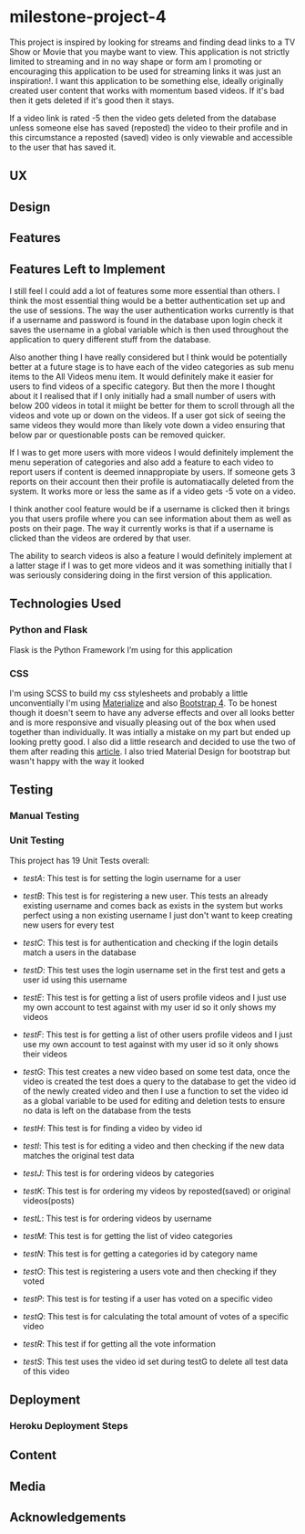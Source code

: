 # milestone-project-4

This project is inspired by looking for streams and finding dead links to a TV Show or Movie that you maybe want to view. This application is not strictly limited to streaming and in no way shape or form am I promoting or encouraging this application to be used for streaming links it was just an inspiration!. I want this application to be something else, ideally originally created user content that works with momentum based videos. If it's bad then it gets deleted if it's good then it stays. 

If a video link is rated -5 then the video gets deleted from the database unless someone else has saved (reposted) the video to their profile and in this circumstance a reposted (saved) video is only viewable and accessible to the user that has saved it.

## UX

## Design

## Features

## Features Left to Implement

I still feel I could add a lot of features some more essential than others. I think the most essential thing would be a better authentication set up and the use of sessions. The way the user authentication works currently is that if a username and password is found in the database upon login check it saves the username in a global variable which is then used throughout the application to query different stuff from the database. 

Also another thing I have really considered but I think would be potentially better at a future stage is to have each of the video categories as sub menu items to the All Videos menu item. It would definitely make it easier for users to find videos of a specific category. But then the more I thought about it I realised that if I only initially had a small number of users with below 200 videos in total it miight be better for them to scroll through all the videos and vote up or down on the videos. If a user got sick of seeing the same videos they would more than likely vote down a video ensuring that below par or questionable posts can be removed quicker.

If I was to get more users with more videos I would definitely implement the menu seperation of categories and also add a feature to each video to report users if content is deemed innappropiate by users. If someone gets 3 reports on their account then their profile is automatiacally deleted from the system. It works more or less the same as if a video gets -5 vote on a video. 

I think another cool feature would be if a username is clicked then it brings you that users profile where you can see information about them as well as posts on their page. The way it currently works is that if a username is clicked than the videos are ordered by that user.

The ability to search videos is also a feature I would definitely implement at a latter stage if I was to get more videos and it was something initially that I was seriously considering doing in the first version of this application.


## Technologies Used

### Python and Flask

Flask is the Python Framework I’m using for this application

### CSS

I'm using SCSS to build my css stylesheets and probably a little unconventially I'm using [Materialize](https://materializecss.com/) and also [Bootstrap 4](https://getbootstrap.com/). To be honest though it doesn't seem to have any adverse effects and over all looks better and is more responsive and visually pleasing out of the box when used together than individually. It was intially a mistake on my part but ended up looking pretty good. I also did a little research and decided to use the two of them after reading this [article](https://stackoverflow.com/questions/28613848/is-it-possible-to-integrate-materializecss-into-bootstrap). I also tried Material Design for bootstrap but wasn't happy with the way it looked


## Testing

### Manual Testing

### Unit Testing

This project has 19 Unit Tests overall:

- *testA*: This test is for setting the login username for a user

- *testB*: This test is for registering a new user. This tests an already existing username and comes back as exists in the system but works perfect using a non existing username I just don't want to keep creating new users for every test

- *testC*: This test is for authentication and checking if the login details match a users in the database

- *testD*: This test uses the login username set in the first test and gets a user id using this username

- *testE*: This test is for getting a list of users profile videos and I just use my own account to test against with my user id so it only shows my videos

- *testF*: This test is for getting a list of other users profile videos and I just use my own account to test against with my user id so it only shows their videos

- *testG*: This test creates a new video based on some test data, once the video is created the test does a query to the database to get the video id of the newly created video and then I use a function to set the video id as a global variable to be used for editing and deletion tests to ensure no data is left on the database from the tests

- *testH*: This test is for finding a video by video id

- *testI*: This test is for editing a video and then checking if the new data matches the original test data

- *testJ*: This test is for ordering videos by categories

- *testK*: This test is for ordering my videos by reposted(saved) or original videos(posts)

- *testL*: This test is for ordering videos by username

- *testM*: This test is for getting the list of video categories 

- *testN*: This test is for getting a categories id by category name 

- *testO*: This test is registering a users vote and then checking if they voted 

- *testP*: This test is for testing if a user has voted on a specific video

- *testQ*: This test is for calculating the total amount of votes of a specific video

- *testR*: This test if for getting all the vote information

- *testS*: This test uses the video id set during testG to delete all test data of this video


## Deployment

### Heroku Deployment Steps

## Content

## Media

## Acknowledgements

